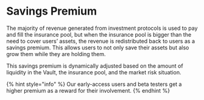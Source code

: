 # Savings Premium

The majority of revenue generated from investment protocols is used to pay and fill the insurance pool, but when the insurance pool is bigger than the need to cover users’ assets, the revenue is redistributed back to users as a savings premium. This allows users to not only save their assets but also grow them while they are holding them.

This savings premium is dynamically adjusted based on the amount of liquidity in the Vault, the insurance pool, and the market risk situation.

{% hint style="info" %}
Our early-access users and beta testers get a higher premium as a reward for their involvement.
{% endhint %}
